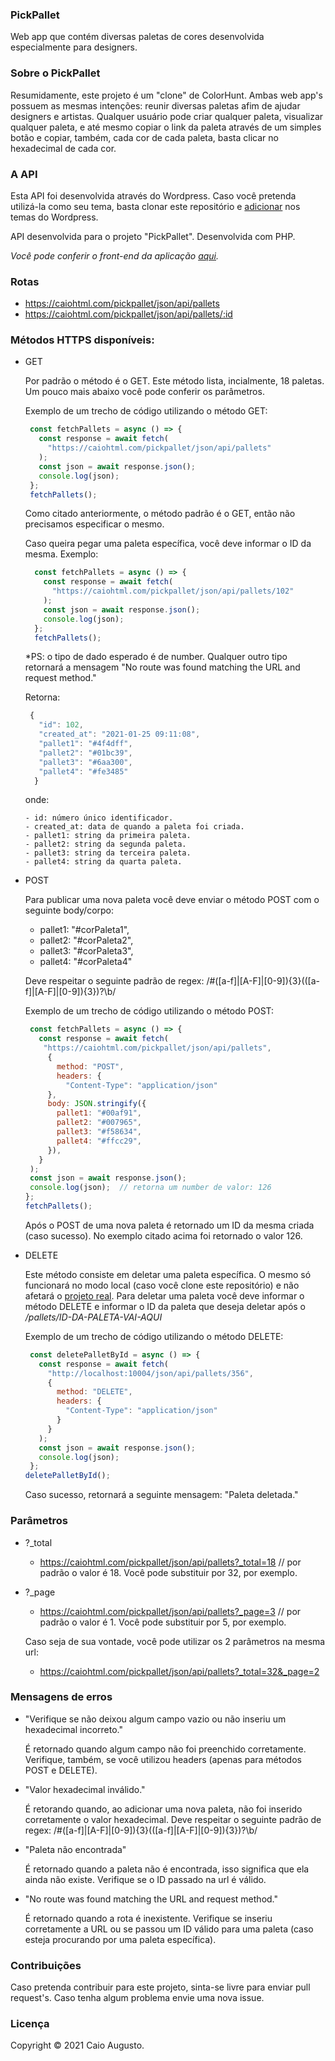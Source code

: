 ### PickPallet
Web app que contém diversas paletas de cores desenvolvida especialmente para designers.

### Sobre o PickPallet
Resumidamente, este projeto é um "clone" de ColorHunt. Ambas web app's possuem as mesmas intenções: reunir diversas paletas afim de ajudar designers e artistas.
Qualquer usuário pode criar qualquer paleta, visualizar qualquer paleta, e até mesmo copiar o link da paleta através de um simples botão e copiar, também,
cada cor de cada paleta, basta clicar no hexadecimal de cada cor. 
 
 
### A API
Esta API foi desenvolvida através do Wordpress. Caso você pretenda utilizá-la como seu tema, basta clonar este repositório e [adicionar](https://www.wpbeginner.com/beginners-guide/how-to-install-a-wordpress-theme/) nos temas do Wordpress.

API desenvolvida para o projeto "PickPallet". Desenvolvida com PHP.

*Você pode conferir o front-end da aplicação [aqui](https://github.com/CaioAugustoo/pick_pallet).*

### Rotas

- https://caiohtml.com/pickpallet/json/api/pallets 
- https://caiohtml.com/pickpallet/json/api/pallets/:id


### Métodos HTTPS disponíveis:


- GET

    Por padrão o método é o GET. Este método lista, incialmente, 18 paletas. Um pouco mais abaixo você pode conferir os parâmetros.
           
    Exemplo de um trecho de código utilizando o método GET:

     ```javascript
      const fetchPallets = async () => {
        const response = await fetch(
          "https://caiohtml.com/pickpallet/json/api/pallets"
        );
        const json = await response.json();
        console.log(json);
      };
      fetchPallets();
    ```
    
    Como citado anteriormente, o método padrão é o GET, então não precisamos especificar o mesmo. 

    
    Caso queira pegar uma paleta específica, você deve informar o ID da mesma. 
    Exemplo: 
    
    ```javascript
      const fetchPallets = async () => {
        const response = await fetch(
          "https://caiohtml.com/pickpallet/json/api/pallets/102"
        );
        const json = await response.json();
        console.log(json);
      };
      fetchPallets();
    ```
    *PS: o tipo de dado esperado é de number. Qualquer outro tipo retornará a mensagem "No route was found matching the URL and request method."
  
   Retorna:
   
   ```javascript
    {
      "id": 102,
      "created_at": "2021-01-25 09:11:08",
      "pallet1": "#4f4dff",
      "pallet2": "#01bc39",
      "pallet3": "#6aa300",
      "pallet4": "#fe3485"
     }
   ```
    onde: 
    
      - id: número único identificador.
      - created_at: data de quando a paleta foi criada.
      - pallet1: string da primeira paleta.
      - pallet2: string da segunda paleta.
      - pallet3: string da terceira paleta.
      - pallet4: string da quarta paleta.
      
    
- POST
   
    Para publicar uma nova paleta você deve enviar o método POST com o seguinte body/corpo:
     - pallet1: "#corPaleta1",
     - pallet2: "#corPaleta2",
     - pallet3: "#corPaleta3",
     - pallet4: "#corPaleta4"
     
     Deve respeitar o seguinte padrão de regex:    /#([a-f]|[A-F]|[0-9]){3}(([a-f]|[A-F]|[0-9]){3})?\b/
     
     Exemplo de um trecho de código utilizando o método POST:

     ```javascript
      const fetchPallets = async () => {
        const response = await fetch(
         "https://caiohtml.com/pickpallet/json/api/pallets",
          {
            method: "POST",
            headers: { 
              "Content-Type": "application/json" 
          },
          body: JSON.stringify({
            pallet1: "#00af91",
            pallet2: "#007965",
            pallet3: "#f58634",
            pallet4: "#ffcc29",
          }),
        }
      );
      const json = await response.json();
      console.log(json);  // retorna um number de valor: 126
    };
    fetchPallets();
    ```
    
    Após o POST de uma nova paleta é retornado um ID da mesma criada (caso sucesso). No exemplo citado acima foi retornado o valor 126.
 
 
- DELETE
  
  Este método consiste em deletar uma paleta específica. O mesmo só funcionará no modo local (caso você clone este repositório) e não afetará o [projeto real](https://github.com/CaioAugustoo/pick_pallet).
  Para deletar uma paleta você deve informar o método DELETE e informar o ID da paleta que deseja deletar após o */pallets/ID-DA-PALETA-VAI-AQUI*
  
  Exemplo de um trecho de código utilizando o método DELETE:

     ```javascript
      const deletePalletById = async () => {
        const response = await fetch(
          "http://localhost:10004/json/api/pallets/356",
          {
            method: "DELETE",
            headers: {
              "Content-Type": "application/json"
            }
          }
        );
        const json = await response.json();
        console.log(json);
      };
    deletePalletById();
    ```
    
    Caso sucesso, retornará a seguinte mensagem: "Paleta deletada."
    
 ### Parâmetros
  - ?_total
      * https://caiohtml.com/pickpallet/json/api/pallets?_total=18  // por padrão o valor é 18. Você pode substituir por 32, por exemplo. 
       
  - ?_page
       * https://caiohtml.com/pickpallet/json/api/pallets?_page=3   // por padrão o valor é 1. Você pode substituir por 5, por exemplo. 
       
       
    Caso seja de sua vontade, você pode utilizar os 2 parâmetros na mesma url: 
    
     - https://caiohtml.com/pickpallet/json/api/pallets?_total=32&_page=2
     
### Mensagens de erros
 - "Verifique se não deixou algum campo vazio ou não inseriu um hexadecimal incorreto."
 
      É retornado quando algum campo não foi preenchido corretamente. Verifique, também, se você utilizou headers (apenas para métodos POST e DELETE).

 - "Valor hexadecimal inválido."
 
     É retorando quando, ao adicionar uma nova paleta, não foi inserido corretamente o valor hexadecimal. Deve respeitar o seguinte padrão de regex:    /#([a-f]|[A-F]|[0-9]){3}(([a-f]|[A-F]|[0-9]){3})?\b/
     
     
 - "Paleta não encontrada"
     
     É retornado quando a paleta não é encontrada, isso significa que ela ainda não existe. Verifique se o ID passado na url é válido.

- "No route was found matching the URL and request method."
    
    É retornado quando a rota é inexistente. Verifique se inseriu corretamente a URL ou se passou um ID válido para uma paleta (caso esteja procurando por uma paleta específica).
   
   
 ### Contribuições
 
   Caso pretenda contribuir para este projeto, sinta-se livre para enviar pull request's. 
   Caso tenha algum problema envie uma nova issue.
 
 
 ### Licença
 
 Copyright © 2021 Caio Augusto.
